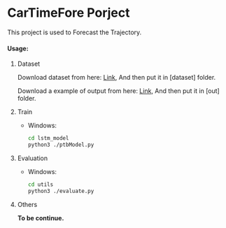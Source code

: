 # CarTimeFore Porject 
This project is used to Forecast the Trajectory. 


#### Usage:
1. Dataset

    Download dataset from here: [Link](https://pan.baidu.com/s/1C9KhfA2Vq2uzjpwIr7Td-g), And then put it in [dataset] folder.
    
    Download a example of output from here: [Link](https://pan.baidu.com/s/1vP4uOJCw-0cv4B-mx_MojA), And then put it in [out] folder.
    
1. Train
    * Windows:

        ```bash
        cd lstm_model
        python3 ./ptbModel.py
        ```

1. Evaluation
    * Windows:

        ```bash
        cd utils
        python3 ./evaluate.py
        ```
1. Others

    __To be continue.__